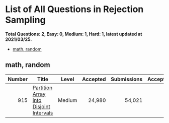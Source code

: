 # List of All Questions in Rejection Sampling

**Total Questions: 2, Easy: 0, Medium: 1, Hard: 1, latest updated at 2021/03/25.**

- [math, random](#math-random)

## math, random

|Number|                                                     Title                                                      |Level |Accepted|Submissions|Acceptance|
|-----:|----------------------------------------------------------------------------------------------------------------|:----:|-------:|----------:|---------:|
|   915|[Partition Array into Disjoint Intervals](https://leetcode.com/problems/partition-array-into-disjoint-intervals)|Medium|  24,980|     54,021|       46%|


